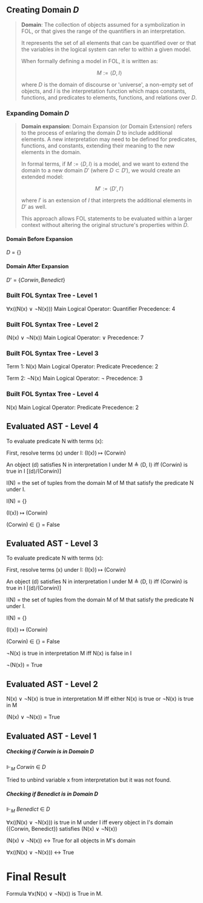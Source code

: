 
## Creating Domain $D$








> **Domain**: The collection of objects assumed for a symbolization in FOL, or that gives the range of the quantifiers in an interpretation.
> 
>   It represents the set of all elements that can be quantified over or that the variables in the logical system can refer to within a given model.
> 
>   When formally defining a model in FOL, it is written as:
> 
>   $$
>   M := \langle D, I \rangle
>   $$
> 
>   where $D$ is the domain of discourse or 'universe', a non-empty set of objects, and $I$ is the interpretation function which maps constants, functions, and predicates to elements, functions, and relations over $D$.




### Expanding Domain $D$





> **Domain expansion**: Domain Expansion (or Domain Extension) refers to the process of enlaring the domain $D$ to include additional elements. A new interpretation may need to be defined for predicates, functions, and constants, extending their meaning to the new elements in the domain.
> 
>   In formal terms, if $M := \langle D, I \rangle$ is a model, and we want to extend the domain to a new domain $D'$ (where $D \subset D'$), we would create an extended model:
>   
>   $$
>   M' := \langle D', I' \rangle
>   $$
>   
>   where $I'$ is an extension of $I$ that interprets the additional elements in $D'$ as well. 
>   
>   This approach allows FOL statements to be evaluated within a larger context without altering the original structure's properties within $D$.




#### Domain Before Expansion




$D$ = $\{\}$


#### Domain After Expansion




$D$' = $\{Corwin, Benedict\}$












### Built FOL Syntax Tree - Level 1




$\forall$x((N(x) $\lor$ $\lnot$N(x)))
Main Logical Operator: Quantifier
Precedence: 4




### Built FOL Syntax Tree - Level 2




(N(x) $\lor$ $\lnot$N(x))
Main Logical Operator: $\lor$
Precedence: 7




### Built FOL Syntax Tree - Level 3




Term 1: N(x)
Main Logical Operator: Predicate
Precedence: 2

Term 2: $\lnot$N(x)
Main Logical Operator: $\lnot$
Precedence: 3




### Built FOL Syntax Tree - Level 4




N(x)
Main Logical Operator: Predicate
Precedence: 2




## Evaluated AST - Level 4








To evaluate predicate N with terms (x): 

 First, resolve terms (x) under I:
 (I(x)) $\mapsto$ (Corwin) 

 An object (d) satisfies N in interpretation I under M $\triangleq$ $\langle$D, I$\rangle$ iff (Corwin) is true in I [(d)/(Corwin)] 

 I(N) = the set of tuples from the domain M of M that satisfy the predicate N under I. 



I(N) = {} 

 (I(x)) $\mapsto$ (Corwin) 

 (Corwin) $\in$ {} = False




## Evaluated AST - Level 3








To evaluate predicate N with terms (x): 

 First, resolve terms (x) under I:
 (I(x)) $\mapsto$ (Corwin) 

 An object (d) satisfies N in interpretation I under M $\triangleq$ $\langle$D, I$\rangle$ iff (Corwin) is true in I [(d)/(Corwin)] 

 I(N) = the set of tuples from the domain M of M that satisfy the predicate N under I. 



I(N) = {} 

 (I(x)) $\mapsto$ (Corwin) 

 (Corwin) $\in$ {} = False


$\lnot$N(x) is true in interpretation M iff N(x) is false in I

 $\lnot$(N(x)) = True




## Evaluated AST - Level 2






N(x) $\lor$ $\lnot$N(x) is true in interpretation M iff either N(x) is true or $\lnot$N(x) is true in M

 (N(x) $\lor$ $\lnot$N(x)) = True




## Evaluated AST - Level 1






##### Checking if $Corwin$ is in Domain $D$




$\Vdash_{M}$ $Corwin$ $\in$ $D$


Tried to unbind variable x from interpretation but it was not found.






##### Checking if $Benedict$ is in Domain $D$




$\Vdash_{M}$ $Benedict$ $\in$ $D$






$\forall$x((N(x) $\lor$ $\lnot$N(x))) is true in M under I iff every object in I's domain ({Corwin, Benedict}) satisfies (N(x) $\lor$ $\lnot$N(x))

(N(x) $\lor$ $\lnot$N(x)) $\leftrightarrow$ True for all objects in M's domain

$\forall$x((N(x) $\lor$ $\lnot$N(x))) $\leftrightarrow$ True




# Final Result






Formula $\forall$x(N(x) $\lor$ $\lnot$N(x)) is True in M.


